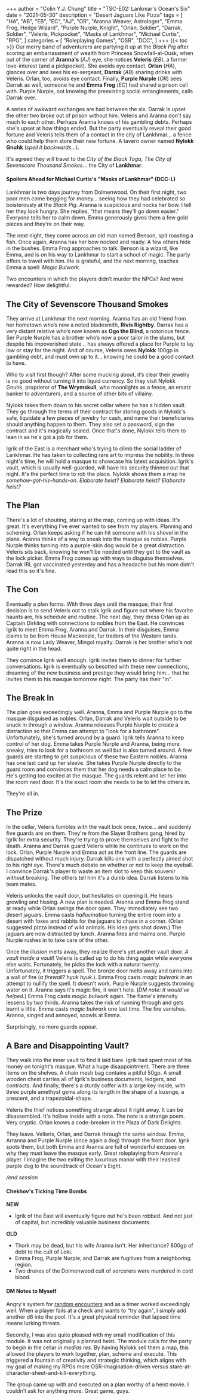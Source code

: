 +++
author = "Colin Y.J. Chung"
title = "TSC-E02: Lankmar's Ocean's Six"
date = "2021-05-30"
description = "Desert Jaguars Like Pizza"
tags = [
    "HA",
    "AB",
    "EB",
    "EC",
    "AJ",
    "OR",
    "Aranna Weaver, Astrologer",
    "Emma Frog, Hedge Wizard",
    "Purple Nurple, Knight",
    "Orlan, Soldier",
    "Darrak, Soldier",
    "Veleris, Pickpocket",
    "Masks of Lankhmar",
    "Michael Curtis",
    "RPG",
]
categories = [
"Roleplaying Games",
    "OSR",
    "DCC",
]
+++
{{< toc >}}
Our merry band of adventurers are partying it up at the _Black Pig_ after scoring an embarrassment of wealth from Princess Snowfall-at-Dusk, when out of the corner of **Aranna's** (_AJ_) eye, she notices **Veleris** (_EB_), a former love-interest (and a pickpocket). She avoids eye contact. **Orlan** (_HA_), glances over and sees his ex-sergeant, **Darrak** (_AB_) sharing drinks with Veleris. Orlan, too, avoids eye contact. Finally, **Purple Nurple** (_OR_) sees Darrak as well, someone he and **Emma Frog** (_EC_) had shared a prison cell with. Purple Nurple, not knowing the preexisting social entanglements, calls Darrak over.

A series of awkward exchanges are had between the six. Darrak is upset the other two broke out of prison without him. Veleris and Aranna don't say much to each other. Perhaps Aranna knows of his gambling debts. Perhaps she's upset at how things ended. But the party eventually reveal their good fortune and Veleris tells them of a contact in the city of Lankhmar... a fence who could help them store their new fortune. A tavern owner named **Nylokk Gnuhk** (_spell it backwards_...).

It's agreed they will travel to the _City of the Black Toga, The City of Sevenscore Thousand Smokes_... the City of **Lankhmar**.

#### Spoilers Ahead for Michael Curtis's "Masks of Lankhmar" (DCC-L)

Lankhmar is two days journey from Dolmenwood. On their first night, two poor men come begging for money... seeing how they had celebrated so boisterously at the _Black Pig_. Aranna is suspicious and nocks her bow. I tell her they look hungry. She replies, "that means they'll go down easier." Everyone tells her to calm down. Emma generously gives them a few gold pieces and they're on their way.

The next night, they come across an old man named Benson, spit roasting a fish. Once again, Aranna has her bow nocked and ready. A few others hide in the bushes. Emma Frog approaches to talk. Benson is a wizard, like Emma, and is on his way to Lankhmar to start a school of magic. The party offers to travel with him. He is grateful, and the next morning, teaches Emma a spell: _Magic Bulwark_.

Two encounters in which the players didn’t murder the NPCs? And were rewarded? How delightful.

## The City of Sevenscore Thousand Smokes

They arrive at Lankhmar the next morning. Aranna has an old friend from her hometown who’s now a noted bladesmith, **Rivis Rightby**. Darrak has a very distant relative who’s now known as **Ogo the Blind**, a notorious fence. Ser Purple Nurple has a brother who’s now a poor tailor in the slums, but despite his impoverished state... has always offered a place for Purple to lay low or stay for the night. And of course, Veleris owes **Nylokk** 100gp in gambling debt, and must own up to it... knowing he could be a good contact to have.

Who to visit first though? After some mucking about, it’s clear their jewelry is no good without turning it into liquid currency. So they visit Nylokk Gnuhk, proprietor of **The Wrymskull**, who moonlights as a fence, an ersatz banker to adventurers, and a source of other bits of villainy.

Nylokk takes them down to his secret cellar where he has a hidden vault. They go through the terms of their contract for storing goods in Nylokk's safe, liquidate a few pieces of jewelry for cash, and name their beneficiaries should anything happen to them. They also set a password, sign the contract and it's magically sealed. Once that's done, Nylokk tells them to lean in as he's got a job for them.

Igrik of the East is a merchant who's trying to climb the social ladder of Lankhmar. He has taken to collecting rare art to impress the nobility. In three night's time, he will hold a masque to showcase his latest acquisition. Igrik's vault, which is usually well-guarded, will have his security thinned out that night. It's the perfect time to rob the place. Nylokk shows them a map he _somehow-got-his-hands-on_. _Elaborate heist? Elaborate heist? Elaborate heist?_ 

## The Plan

There's a lot of shouting, staring at the map, coming up with ideas. It's great. It's everything I've ever wanted to see from my players. Planning and scheming. Orlan keeps asking if he can hit someone with his shovel in the plans. Aranna thinks of a way to sneak into the masque as nobles. Purple Nurple thinks turning into a purple-skin dog would be a great distraction. Veleris sits back, knowing he won't be needed until they get to the vault as the lock picker. Emma Frog comes up with ways to disguise themselves. Darrak IRL got vaccinated yesterday and has a headache but his mom didn't read this so it's fine.

## The Con

Eventually a plan forms. With three days until the masque, their first decision is to send Veleris out to stalk Igrik and figure out where his favorite haunts are, his schedule and routine. The next day, they dress Orlan up as Captain Dirkling with connections to nobles from the East. He convinces Igrik to meet Emma Frog, Aranna and Darrak. In their disguises, Emma claims to be from House Mackenzie, fur traders of the Western lands. Aranna is now Lady Weaver, Mingol royalty. Darrak is her brother who's not quite right in the head.

They convince Igrik well enough. Igrik invites them to dinner for further conversations. Igrik is eventually so besotted with these new connections, dreaming of the new business and prestige they would bring him... that he invites them to his masque tomorrow night. The party has their "in".

## The Break In

The plan goes exceedingly well. Aranna, Emma and Purple Nurple go to the masque disguised as nobles. Orlan, Darrak and Veleris wait outside to be snuck in through a window. Aranna releases Purple Nurple to create a distraction so that Emma can attempt to "look for a bathroom". Unfortunately, she's turned around by a guard. Igrik tells Aranna to keep control of her dog. Emma takes Purple Nurple and Aranna, being more sneaky, tries to look for a bathroom as well but is also turned around. A few guards are starting to get suspicious of these two Eastern nobles. Aranna has one last card up her sleeve. She takes Purple Nurple directly to the guard room and convinces them that her dog needs  a calm place to be. He's getting too excited at the masque. The guards relent and let her into the room next door. It's the exact room she needs to be to let the others in.

They're all in.

## The Prize

In the cellar, Veleris fumbles with the vault lock once, twice... and suddenly five guards are on them. They're from the Slayer Brothers gang, hired by Igrik for extra security. They're trying to prove themselves and fight to the death. Aranna and Darrak guard Veleris while he continues to work on the lock. Orlan, Purple Nurple and Emma act as the front line. The guards are dispatched without much injury. Darrak kills one with a perfectly aimed shot to his right eye. There's much debate on whether or not to keep the eyeball. I convince Darrak's player to waste an item slot to keep this souvenir without breaking. The others tell him it's a dumb idea. Darrak listens to his team mates.

Veleris unlocks the vault door, but hesitates on opening it. He hears growling and hissing. A new plan is needed. Aranna and Emma Frog stand at ready while Orlan swings the door open. They immediately see two desert jaguars. Emma casts _hallucination_ turning the entire room into a desert with foxes and rabbits for the jaguars to chase in a corner. (Orlan suggested pizza instead of wild animals. His idea gets shot down.) The jaguars are now distracted by lunch. Aranna fires and maims one. Purple Nurple rushes in to take care of the other.

Once the illusion melts away, they realize there's yet another vault door. _A vault inside a vault_! Veleris is called up to do his thing again while everyone else waits. Fortunately, he picks the lock with a natural twenty. Unfortunately, it triggers a spell. The bronze door melts away and turns into a wall of fire (_a firewall? hyuk hyuk._). Emma Frog casts _magic bulwark_ in an attempt to nullify the spell. It doesn't work. Purple Nurple suggests throwing water on it. Aranna says it's magic fire, it won't help. (_DM note: It would've helped._) Emma Frog casts _magic bulwark_ again. The flame's intensity lessens by two thirds. Aranna takes the risk of running through and gets burnt a little. Emma casts _magic bulwark_ one last time. The fire vanishes. Aranna, singed and annoyed, scowls at Emma.

Surprisingly, no more guards appear.

## A Bare and Disappointing Vault?

They walk into the inner vault to find it laid bare. Igrik had spent most of his money on tonight's masque. What a huge disappointment. There are three items on the shelves. A chain mesh bag contains a pitiful 50gp. A small wooden chest carries all of Igrik's business documents, ledgers, and contracts. And finally, there's a sturdy coffer with a large key inside, with three purple amethyst gems along its length in the shape of a lozenge, a crescent, and a trapezoidal-shape.

Veleris the thief notices something strange about it right away. It can be disassembled. It's hollow inside with a note. The note is a strange poem. Very cryptic. Orlan knows a code-breaker in the Plaza of Dark Delights.

They leave. Velleris, Orlan, and Darrak through the same window. Emma, Arranna and Purple Nurple (once again a dog) through the front door. Igrik spots them, but both Emma and Aranna are full of wonderful excuses on why they must leave the masque early. Great roleplaying from Aranna's player. I imagine the two exiting the luxurious manor with their leashed purple dog to the soundtrack of Ocean's Eight.

_/end session_

#### Chekhov's Ticking Time Bombs

**NEW**

* Igrik of the East will eventually figure out he's been robbed. And not just of capital, but incredibly valuable business documents.

**OLD**

* Thork may be dead, but his wife Aranna isn't. Her inheritance? 800gp of debt to the cult of Loki.
* Emma Frog, Purple Nurple, and Darrak are fugitives from a neighboring region.
* Two drunes of the Dolmenwood cult of sorcerers were murdered in cold blood.

#### DM Notes to Myself

Angry's system for [random encounters](https://theangrygm.com/redesigning-random-encounters-1/) and as a timer worked exceedingly well. When a player fails at a check and wants to "try again", I simply add another d6 into the pool. It's a great physical reminder that lapsed time means lurking threats.

Secondly, I was also quite pleased with my small modification of this module. It was not originally a planned heist. The module calls for the party to begin in the cellar _in medias res_. By having Nylokk sell them a map, this allowed the players to work together, plan, scheme and execute. This triggered a fountain of creativity and strategic thinking, which aligns with my goal of making my RPGs more OSR-imagination-driven versus stare-at-character-sheet-and-kill-everything.

The group came up with and executed on a plan worthy of a heist movie. I couldn't ask for anything more. Great game, guys.
